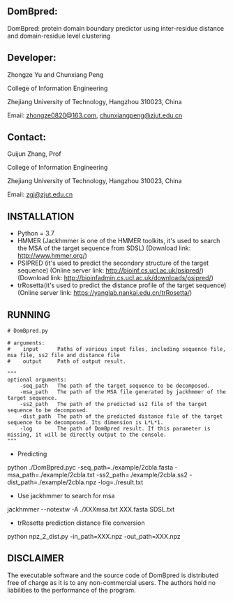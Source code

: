 ## DomBpred:

DomBpred: protein domain boundary predictor using inter-residue distance and domain-residue level clustering



## Developer:

Zhongze Yu and Chunxiang Peng

College of Information Engineering

Zhejiang University of Technology, Hangzhou 310023, China

Email: zhongze0820@163.com, chunxiangpeng@zjut.edu.cn



## Contact:

Guijun Zhang, Prof

College of Information Engineering

Zhejiang University of Technology, Hangzhou 310023, China

Email: zgj@zjut.edu.cn



## INSTALLATION

- Python = 3.7
- HMMER (Jackhmmer is one of the HMMER toolkits, it's used to search the MSA of the target sequence from SDSL) (Download link: http://www.hmmer.org/)
- PSIPRED (it's used to predict the secondary structure of the target sequence) (Online server link: http://bioinf.cs.ucl.ac.uk/psipred/) (Download link: http://bioinfadmin.cs.ucl.ac.uk/downloads/psipred/)
- trRosetta(it's used to predict the distance profile of the target sequence) (Online server link: https://yanglab.nankai.edu.cn/trRosetta/)



## RUNNING

```+python
# DomBpred.py

# arguments:
#    input		Paths of various input files, including sequence file, msa file, ss2 file and distance file
#    output		Path of output result.

"""
optional arguments:
	-seq_path	The path of the target sequence to be decomposed.
	-msa_path	The path of the MSA file generated by jackhmmer of the target sequence.
	-ss2_path	The path of the predicted ss2 file of the target sequence to be decomposed.
	-dist_path	The path of the predicted distance file of the target sequence to be decomposed. Its dimension is L*L*1.
	-log		The path of DomBpred result. If this parameter is missing, it will be directly output to the console.
"""
```

- Predicting

python  ./DomBpred.pyc  -seq_path=./example/2cbla.fasta  -msa_path=./example/2cbla.txt  -ss2_path=./example/2cbla.ss2  -dist_path=./example/2cbla.npz  -log=./result.txt

- Use jackhmmer to search for msa

jackhmmer  --notextw  -A  ./XXXmsa.txt  XXX.fasta  SDSL.txt

- trRosetta prediction distance file conversion

python  npz_2_dist.py  -in_path=XXX.npz  -out_path=XXX.npz



## DISCLAIMER

The executable software and the source code of DomBpred is distributed free of charge as it is to any non-commercial users. The authors hold no liabilities to the performance of the program.

